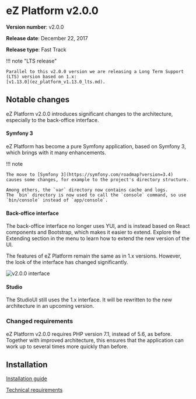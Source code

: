 <!-- vale VariablesVersion = NO -->

# eZ Platform v2.0.0

**Version number**: v2.0.0

**Release date**: December 22, 2017

**Release type**: Fast Track

!!! note "LTS release"

    Parallel to this v2.0.0 version we are releasing a Long Term Support (LTS) version based on 1.x:
    [v1.13.0](ez_platform_v1.13.0_lts.md).

## Notable changes

eZ Platform v2.0.0 introduces significant changes to the architecture, especially to the back-office interface.

#### Symfony 3

eZ Platform has become a pure Symfony application, based on Symfony 3, which brings with it many enhancements.

!!! note

    The move to [Symfony 3](https://symfony.com/roadmap?version=3.4) causes some changes, for example to the project's directory structure.

    Among others, the `var` directory now contains cache and logs.
    The `bin` directory is now used to call the `console` command, so use `bin/console` instead of `app/console`.

#### Back-office interface

The back-office interface no longer uses YUI, and is instead based on React components and Bootstrap, which makes it easier to extend.
Explore the Extending section in the menu to learn how to extend the new version of the UI.

The features of eZ Platform remain the same as in 1.x versions. However, the look of the interface has changed significantly.

![v2.0.0 interface](v2_general_screen.png)

#### Studio

The StudioUI still uses the 1.x interface. It will be rewritten to the new architecture in an upcoming version.

### Changed requirements

eZ Platform v2.0.0 requires PHP version 7.1, instead of 5.6, as before. Together with improved architecture, this ensures that the application can work up to several times more quickly than before.

## Installation

[Installation guide](https://doc.ibexa.co/en/2.5/getting_started/install_ez_platform)

[Technical requirements](https://doc.ibexa.co/en/2.5/getting_started/requirements)
